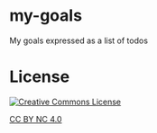 # my-goals
My goals expressed as a list of todos

# License

<a rel="license" href="http://creativecommons.org/licenses/by-nc/4.0/"><img alt="Creative Commons License" style="border-width:0" src="https://i.creativecommons.org/l/by-nc/4.0/88x31.png" /></a>

[CC BY NC 4.0](http://creativecommons.org/licenses/by-nc/4.0/)
